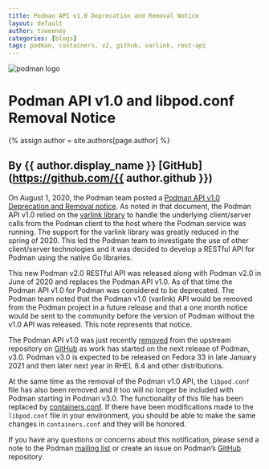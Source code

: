 ```yaml
---
title: Podman API v1.0 Deprecation and Removal Notice 
layout: default
author: tsweeney 
categories: [blogs]
tags: podman, containers, v2, github, varlink, rest-api
---
```

![podman logo](https://podman.io/images/podman.svg)

# Podman API v1.0 and libpod.conf Removal Notice 
{% assign author = site.authors[page.author] %}
## By {{ author.display_name }} [GitHub](https://github.com/{{ author.github }})

On August 1, 2020, the Podman team posted a [Podman API v1.0 Deprecation and Removal notice](https://podman.io/blogs/2020/08/01/deprecate-and-remove-varlink-notice.html).  As noted in that document, the Podman API v1.0 relied on the [varlink library](https://github.com/varlink/libvarlink) to handle the underlying client/server calls from the Podman client to the host where the Podman service was running.  The support for the varlink library was greatly reduced in the spring of 2020.  This led the Podman team to investigate the use of other client/server technologies and it was decided to develop a RESTful API for Podman using the native Go libraries.

<!--readmore-->
This new Podman v2.0 RESTful API was released along with Podman v2.0 in June of 2020 and replaces the Podman API v1.0.   As of that time the Podman API v1.0 for Podman was considered to be deprecated.  The Podman team noted that the Podman v1.0 (varlink) API would be removed from the Podman project in a future release and that a one month notice would be sent to the community before the version of Podman without the v1.0 API was released.  This note represents that notice.

The Podman API v1.0 was just recently [removed](https://github.com/containers/podman/pull/8400) from the upstream repository on [GitHub](https://github.com/containers/podman) as work has started on the next release of Podman, v3.0.  Podman v3.0 is expected to be released on Fedora 33 in late January 2021 and then later next year in RHEL 8.4 and other distributions.

At the same time as the removal of the Podman v1.0 API, the `libpod.conf` file has also been removed and it too will no longer be included with Podman starting in Podman v3.0.  The functionality of this file has been replaced by [containers.conf](https://github.com/containers/common/blob/master/docs/containers.conf.5.md).  If there have been modifications made to the `libpod.conf` file in your environment, you should be able to make the same changes in `containers.conf` and they will be honored.
 
If you have any questions or concerns about this notification, please send a note to the Podman [mailing list](https://lists.podman.io/admin/lists/podman.lists.podman.io/) or create an issue on Podman’s [GitHub](https://github.com/containers/podman/issues) repository.
